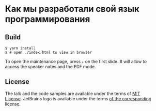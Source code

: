 Как мы разработали свой язык программирования
=============================================

Build
-----

```console
$ yarn install
$ # open ./index.html to view in browser
```

To open the maintenance page, press `↓` on the first slide. It will allow to
access the speaker notes and the PDF mode.

License
-------

The talk and the code samples are available under the terms of [MIT
License][license]. JetBrains logo is available under the terms [of the
corresponding license][license-jb].

[license]: ./License.md
[license-jb]: ./images/LICENSE.jb.txt
